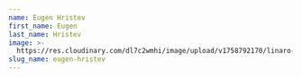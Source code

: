 ```yaml
---
name: Eugen Hristev
first_name: Eugen
last_name: Hristev
image: >-
  https://res.cloudinary.com/dl7c2wmhi/image/upload/v1758792170/linaro-website/images/author/avatar-placeholder
slug_name: eugen-hristev
---
```



